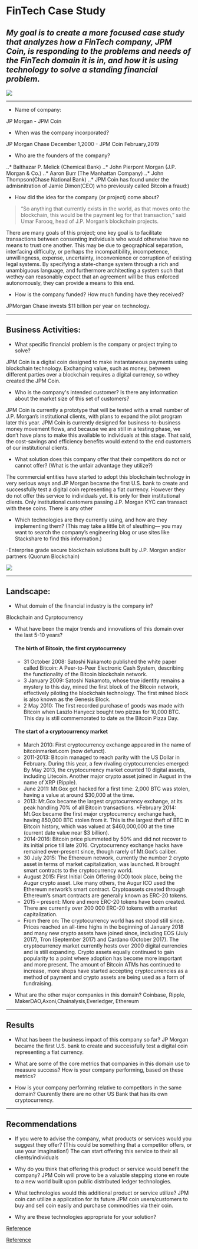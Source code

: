 # FinTech Case Study

*My goal is to create a more focused case study that analyzes how a FinTech company, JPM Coin, is responding to the problems and needs of the FinTech domain it is in, and how it is using technology to solve a standing financial problem.*
---
![](https://www.adweek.com/wp-content/uploads/2019/02/jpm-coin-content-2019.png)

---

* Name of company: 

JP Morgan - JPM Coin

* When was the company incorporated? 

JP Morgan Chase December 1,2000 - JPM Coin February,2019

* Who are the founders of the company? 	

..* Balthazar P. Melick (Chemical Bank)
..* John Pierpont Morgan (J.P. Morgan & Co.)
..* Aaron Burr (The Manhattan Company)
..* John Thompson(Chase National Bank)
..* JPM Coin has found under the admisnitration of Jamie Dimon(CEO) who previously called Bitcoin a fraud:)

* How did the idea for the company (or project) come about? 

> “So anything that currently exists in the world, as that moves onto the blockchain, this would be the payment leg for that transaction,” said Umar Farooq, head of J.P. Morgan’s blockchain projects.

There are many goals of this project; one key goal is to facilitate transactions between consenting individuals who would otherwise have no means to trust one another. This may be due to geographical separation, interfacing difficulty, or perhaps the incompatibility, incompetence, unwillingness, expense, uncertainty, inconvenience or corruption of existing legal systems. By specifying a state-change system through a rich and unambiguous language, and furthermore architecting a system such that wethey can reasonably expect that an agreement will be thus enforced autonomously, they can provide a means to this end.

* How is the company funded? How much funding have they received?

JPMorgan Chase invests $11 billion per year on technology.

---

## Business Activities:

* What specific financial problem is the company or project trying to solve?

JPM Coin is a digital coin designed to make instantaneous payments using blockchain technology. Exchanging value, such as money, between different parties over a blockchain requires a digital currency, so wthey created the JPM Coin.

* Who is the company's intended customer?  Is there any information about the market size of this set of customers?

JPM Coin is currently a prototype that will be tested with a small number of J.P. Morgan’s institutional clients, with plans to expand the pilot program later this year. JPM Coin is currently designed for business-to-business money movement flows, and because we are still in a testing phase, we don’t have plans to make this available to individuals at this stage. That said, the cost-savings and efficiency benefits would extend to the end customers of our institutional clients.

* What solution does this company offer that their competitors do not or cannot offer? (What is the unfair advantage they utilize?)

The commercial entities have started to adopt this blockchain technology in very serious ways and JP Morgan became the first U.S. bank to create and successfully test a digital coin representing a fiat currency. However they do not offer this service to individuals yet. It is only for their institutional clients. Only institutional customers passing J.P. Morgan KYC can transact with these coins. There is any other 

* Which technologies are they currently using, and how are they implementing them? (This may take a little bit of sleuthing–– you may want to search the company’s engineering blog or use sites like Stackshare to find this information.)

-Enterprise grade secure blockchain solutions built by J.P. Morgan and/or partners (Quorum Blockchain)

![](https://securecdn.pymnts.com/wp-content/uploads/2019/02/JPMorgan-Distributed-Ledger.png)

---

## Landscape:

* What domain of the financial industry is the company in?

Blockchain and Cyrptocurrency

* What have been the major trends and innovations of this domain over the last 5-10 years?

    #### The birth of Bitcoin, the first cryptocurrency
    * 31 October 2008: Satoshi Nakamoto published the white paper called Bitcoin: A Peer-to-Peer Electronic Cash System, describing the functionality of the Bitcoin blockchain network. 
    * 3 January 2009: Satoshi Nakamoto, whose true identity remains a mystery to this day, mined the first block of the Bitcoin network, effectively piloting the blockchain technology. The first mined block is also known as the Genesis Block.
    * 2 May 2010: The first recorded purchase of goods was made with Bitcoin when Laszlo Hanyecz bought two pizzas for 10,000 BTC. This day is still commemorated to date as the Bitcoin Pizza Day. 
    #### The start of a cryptocurrency market
    * March 2010: First cryptocurrency exchange appeared in the name of bitcoinmarket.com (now defunct).
    * 2011-2013: Bitcoin managed to reach parity with the US Dollar in February. During this year, a few rivaling cryptocurrencies emerged: By May 2013, the cryptocurrency market counted 10 digital assets, including Litecoin. Another major crypto asset joined in August in the name of XRP (Ripple).
    * June 2011: Mt.Gox got hacked for a first time: 2,000 BTC was stolen, having a value at around $30,000 at the time.
    * 2013: Mt.Gox became the largest cryptocurrency exchange, at its peak handling 70% of all Bitcoin transactions.
    *February 2014: Mt.Gox became the first major cryptocurrency exchange hack, having 850,000 BTC stolen from it. This is the largest theft of BTC in Bitcoin history, which was valued at $460,000,000 at the time (current date value near $3 billion).
    * 2014-2016: Bitcoin price plummeted by 50% and did not recover to its initial price till late 2016. Cryptocurrency exchange hacks have remained ever-present since, though rarely of Mt.Gox’s caliber.
    * 30 July 2015: The Ethereum network, currently the number 2 crypto asset in terms of market capitalization, was launched. It brought smart contracts to the cryptocurrency world.
    * August 2015: First Initial Coin Offering (ICO) took place, being the Augur crypto asset. Like many others, the Augur ICO used the Ethereum network’s smart contract. Cryptoassets created through Ethereum’s smart contracts are generally known as ERC-20 tokens.
    * 2015 – present: More and more ERC-20 tokens have been created. There are currently over 200 000 ERC-20 tokens with a market capitalization.
    * From there on: The cryptocurrency world has not stood still since. Prices reached an all-time highs in the beginning of January 2018 and many new crypto assets have joined since, including EOS (July 2017), Tron (September 2017) and Cardano (October 2017). The cryptocurrency market currently hosts over 2000 digital currencies and is still expanding.
    Crypto assets equally continued to gain popularity to a point where adoption has become more important and more present. The amount of Bitcoin ATMs has continued to increase, more shops have started accepting cryptocurrencies as a method of payment and crypto assets are being used as a form of fundraising. 

* What are the other major companies in this domain?
Coinbase, Ripple, MakerDAO,Axoni,Chainalysis,Everledger, Ethereum

---

## Results

* What has been the business impact of this company so far?
JP Morgan became the first U.S. bank to create and successfully test a digital coin representing a fiat currency.

* What are some of the core metrics that companies in this domain use to measure success? How is your company performing, based on these metrics?

* How is your company performing relative to competitors in the same domain?
Cuurently there are no other US Bank that has its own cryptocurrency.

---

## Recommendations

* If you were to advise the company, what products or services would you suggest they offer? (This could be something that a competitor offers, or use your imagination!)
The can start offering this service to their all clients/individuals

* Why do you think that offering this product or service would benefit the company?
JPM Coin will prove to be a valuable stepping stone en route to a new world built upon public distributed ledger technologies.

* What technologies would this additional product or service utilize?
JPM coin can utilize a application for its future JPM coin users/customers to buy and sell coin easily and purchase commodities via their coin.
* Why are these technologies appropriate for your solution?


[Reference](https://www.ledger.com/academy/crypto/a-brief-history-on-bitcoin-cryptocurrencies)

[Reference](https://www.jpmorgan.com/solutions/cib/news/digital-coin-payments)